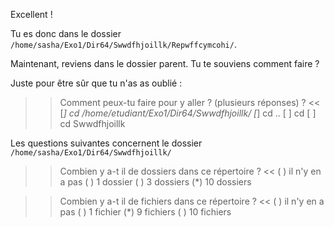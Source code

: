 Excellent !

Tu es donc dans le dossier `/home/sasha/Exo1/Dir64/Swwdfhjoillk/Repwffcymcohi/`.

Maintenant, reviens dans le dossier parent. Tu te souviens comment faire ?

Juste pour être sûr que tu n'as as oublié :

>> Comment peux-tu faire pour y aller ? (plusieurs réponses) ? <<
[*] cd /home/etudiant/Exo1/Dir64/Swwdfhjoillk/
[*] cd ..
[ ] cd 
[ ] cd Swwdfhjoillk


Les questions suivantes concernent le dossier `/home/sasha/Exo1/Dir64/Swwdfhjoillk/`

>> Combien y a-t il de dossiers dans ce répertoire ? <<
( ) il n'y en a pas
( ) 1 dossier
( ) 3 dossiers
(*) 10 dossiers

>> Combien y a-t il de fichiers dans ce répertoire ? <<
( ) il n'y en a pas
( ) 1 fichier
(*) 9 fichiers
( ) 10 fichiers
